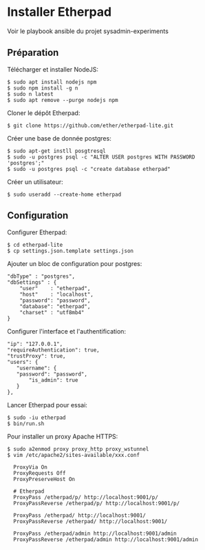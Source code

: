 # Installer Etherpad

Voir le playbook ansible du projet sysadmin-experiments

## Préparation

Télécharger et installer NodeJS:

    $ sudo apt install nodejs npm
    $ sudo npm install -g n
    $ sudo n latest
    $ sudo apt remove --purge nodejs npm

Cloner le dépôt Etherpad:

    $ git clone https://github.com/ether/etherpad-lite.git 

Créer une base de donnée postgres:

    $ sudo apt-get instll posgtresql
    $ sudo -u postgres psql -c "ALTER USER postgres WITH PASSWORD 'postgres';"  
    $ sudo -u postgres psql -c "create database etherpad"

Créer un utilisateur:

    $ sudo useradd --create-home etherpad

## Configuration

Configurer Etherpad:

    $ cd etherpad-lite
    $ cp settings.json.template settings.json

Ajouter un bloc de configuration pour postgres:

	"dbType" : "postgres",
	"dbSettings" : {
	    "user"    : "etherpad",
	    "host"    : "localhost",
	    "password": "password",
	    "database": "etherpad",
	    "charset" : "utf8mb4"
	}

Configurer l'interface et l'authentification:

	"ip": "127.0.0.1",
	"requireAuthentication": true,
	"trustProxy": true,
	"users": {
	   "username": {
	   "password": "password",
	       "is_admin": true
	   }
	},


Lancer Etherpad pour essai:

    $ sudo -iu etherpad
    $ bin/run.sh



Pour installer un proxy Apache HTTPS:

	$ sudo a2enmod proxy proxy_http proxy_wstunnel
	$ vim /etc/apache2/sites-available/xxx.conf

	  ProxyVia On
	  ProxyRequests Off
	  ProxyPreserveHost On

	  # Etherpad
	  ProxyPass /etherpad/p/ http://localhost:9001/p/
	  ProxyPassReverse /etherpad/p/ http://localhost:9001/p/

	  ProxyPass /etherpad/ http://localhost:9001/
	  ProxyPassReverse /etherpad/ http://localhost:9001/

	  ProxyPass /etherpad/admin http://localhost:9001/admin
	  ProxyPassReverse /etherpad/admin http://localhost:9001/admin




